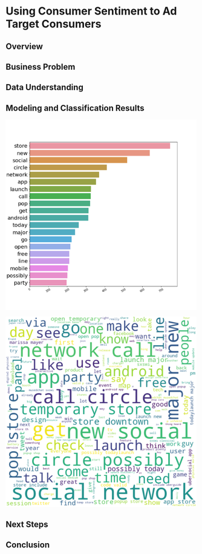 # Using Consumer Sentiment to Ad Target Consumers

## Overview 


## Business Problem


## Data Understanding 


## Modeling and Classification Results


![Non-Positive Emotion Tweet Words](Images/new_non_positive.png)

![Non-Positive Emotion Tweet WordCloud](Images/new_non_pos_word_cloud.png)


## Next Steps


## Conclusion 


